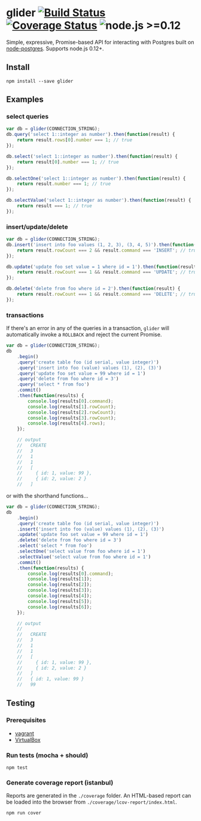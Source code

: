 # glider [![Build Status](https://travis-ci.org/Innovu/glider.svg?branch=master)](https://travis-ci.org/Innovu/glider) [![Coverage Status](https://coveralls.io/repos/github/Innovu/glider/badge.svg?branch=master)](https://coveralls.io/github/Innovu/glider?branch=master) ![node.js >=0.12](https://img.shields.io/badge/node.js-%3E=0.12-brightgreen.svg)

Simple, expressive, Promise-based API for interacting with Postgres built on [node-postgres](https://github.com/brianc/node-postgres). Supports node.js 0.12+.

## Install

```
npm install --save glider
```

## Examples

### select queries

```js
var db = glider(CONNECTION_STRING);
db.query('select 1::integer as number').then(function(result) {
	return result.rows[0].number === 1; // true
});

db.select('select 1::integer as number').then(function(result) {
	return result[0].number === 1; // true
});

db.selectOne('select 1::integer as number').then(function(result) {
	return result.number === 1; // true
});

db.selectValue('select 1::integer as number').then(function(result) {
	return result === 1; // true
});
```

### insert/update/delete

```js
var db = glider(CONNECTION_STRING);
db.insert('insert into foo values (1, 2, 3), (3, 4, 5)').then(function(result) {
	return result.rowCount === 2 && result.command === 'INSERT'; // true
});

db.update('update foo set value = 1 where id = 1').then(function(result) {
	return result.rowCount === 1 && result.command === 'UPDATE'; // true
});

db.delete('delete from foo where id = 2').then(function(result) {
	return result.rowCount === 1 && result.command === 'DELETE'; // true
});
```

### transactions

If there's an error in any of the queries in a transaction, `glider` will automatically invoke a `ROLLBACK` and reject the current Promise.

```js
var db = glider(CONNECTION_STRING);
db
	.begin()
	.query('create table foo (id serial, value integer)')
	.query('insert into foo (value) values (1), (2), (3)')
	.query('update foo set value = 99 where id = 1')
	.query('delete from foo where id = 3')
	.query('select * from foo')
	.commit()
	.then(function(results) {
		console.log(results[0].command);
		console.log(results[1].rowCount);
		console.log(results[2].rowCount);
		console.log(results[3].rowCount);
		console.log(results[4].rows);
	});

	// output
	//   CREATE
	//   3
	//   1
	//   1
	//   [
	//     { id: 1, value: 99 },
	//     { id: 2, value: 2 }
	//   ]
```

or with the shorthand functions...

```js
var db = glider(CONNECTION_STRING);
db
	.begin()
	.query('create table foo (id serial, value integer)')
	.insert('insert into foo (value) values (1), (2), (3)')
	.update('update foo set value = 99 where id = 1')
	.delete('delete from foo where id = 3')
	.select('select * from foo')
	.selectOne('select value from foo where id = 1')
	.selectValue('select value from foo where id = 1')
	.commit()
	.then(function(results) {
		console.log(results[0].command);
		console.log(results[1]);
		console.log(results[2]);
		console.log(results[3]);
		console.log(results[4]);
		console.log(results[5]);
		console.log(results[6]);
	});

	// output
	//
	//   CREATE
	//   3
	//   1
	//   1
	//   [
	//     { id: 1, value: 99 },
	//     { id: 2, value: 2 }
	//   ]
	//   { id: 1, value: 99 }
	//   99
```

## Testing

### Prerequisites

* [vagrant](https://www.vagrantup.com/)
* [VirtualBox](https://www.virtualbox.org/wiki/Downloads)

### Run tests (mocha + should)

```
npm test
```

### Generate coverage report (istanbul)

Reports are generated in the `./coverage` folder. An HTML-based report can be loaded into the browser from `./coverage/lcov-report/index.html`.

```
npm run cover
```